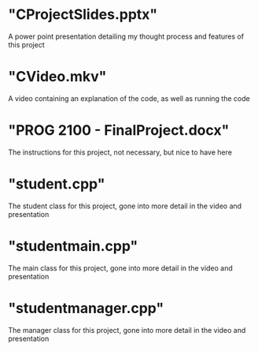# "CProjectSlides.pptx"
A power point presentation detailing my thought process and features of this project

# "CVideo.mkv"
A video containing an explanation of the code, as well as running the code

# "PROG 2100 - FinalProject.docx"
The instructions for this project, not necessary, but nice to have here

# "student.cpp"
The student class for this project, gone into more detail in the video and presentation

# "studentmain.cpp"
The main class for this project, gone into more detail in the video and presentation

# "studentmanager.cpp"
The manager class for this project, gone into more detail in the video and presentation
